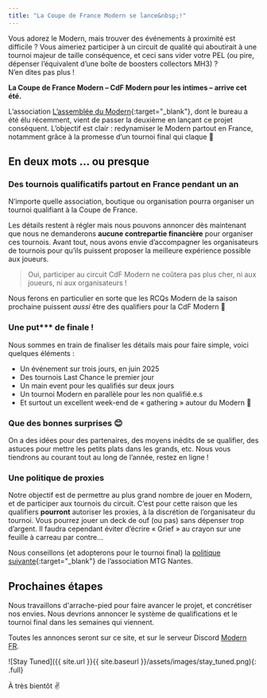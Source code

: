 ```yaml
---
title: "La Coupe de France Modern se lance&nbsp;!"
---
```


Vous adorez le Modern, mais trouver des événements à proximité est difficile ? Vous aimeriez participer à un circuit de qualité qui aboutirait à une tournoi majeur de taille conséquence, et ceci sans vider votre PEL (ou pire, dépenser l’équivalent d’une boîte de boosters collectors MH3) ?  
N’en dites pas plus !

**La Coupe de France Modern – CdF Modern pour les intimes – arrive cet été.**

L’association [L’assemblée du Modern](/assemblee-du-modern/){:target="_blank"}, dont le bureau a été élu récemment, vient de passer la deuxième en lançant ce projet conséquent. L’objectif est clair : redynamiser le Modern partout en France, notamment grâce à la promesse d’un tournoi final qui claque 🤩

## En deux mots ... ou presque

### Des tournois qualificatifs partout en France pendant un an

N’importe quelle association, boutique ou organisation pourra organiser un tournoi qualifiant à la Coupe de France.

Les détails restent à régler mais nous pouvons annoncer dès maintenant que nous ne demanderons **aucune contrepartie financière** pour organiser ces tournois. Avant tout, nous avons envie d’accompagner les organisateurs de tournois pour qu’ils puissent proposer la meilleure expérience possible aux joueurs.

> Oui, participer au circuit CdF Modern ne coûtera pas plus cher, ni aux joueurs, ni aux organisateurs !

Nous ferons en particulier en sorte que les RCQs Modern de la saison prochaine puissent *aussi* être des qualifiers pour la CdF Modern 🤞

### Une put*** de finale !

Nous sommes en train de finaliser les détails mais pour faire simple, voici quelques éléments :
- Un événement sur trois jours, en juin 2025
- Des tournois Last Chance le premier jour
- Un main event pour les qualifiés sur deux jours
- Un tournoi Modern en parallèle pour les non qualifié.e.s
- Et surtout un excellent week-end de « gathering » autour du Modern 👐

### Que des bonnes surprises 😊

On a des idées pour des partenaires, des moyens inédits de se qualifier, des astuces pour mettre les petits plats dans les grands, etc. Nous vous tiendrons au courant tout au long de l’année, restez en ligne !

### Une politique de proxies

Notre objectif est de permettre au plus grand nombre de jouer en Modern, et de participer aux tournois du circuit. C’est pour cette raison que les qualifiers **pourront** autoriser les proxies, à la discrétion de l’organisateur du tournoi. Vous pourrez jouer un deck de ouf (ou pas) sans dépenser trop d’argent. Il faudra cependant éviter d’écrire « Grief » au crayon sur une feuille à carreau par contre…

Nous conseillons (et adopterons pour le tournoi final) la [politique suivante](https://www.mtgnantes.fr/activit%C3%A9s/politique-proxy){:target="_blank"} de l’association MTG Nantes.

## Prochaines étapes

Nous travaillons d'arrache-pied pour faire avancer le projet, et concrétiser nos envies. Nous devrions annoncer le système de qualifications et le tournoi final dans les semaines qui viennent.

Toutes les annonces seront sur ce site, et sur le serveur Discord [Modern FR](https://discord.gg/KW4KPRZ3n7).

![Stay Tuned]({{ site.url }}{{ site.baseurl }}/assets/images/stay_tuned.png){: .full}

À très bientôt ✌️
